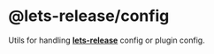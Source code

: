 # @lets-release/config

Utils for handling **[lets-release][]** config or plugin config.

[lets-release]: ../../
